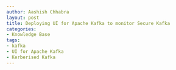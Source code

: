 ```yaml
---
author: Aashish Chhabra
layout: post
title: Deploying UI for Apache Kafka to monitor Secure Kafka
categories:
- Knowledge Base
tags:
- kafka
- UI for Apache Kafka
- Kerberised Kafka
---
```

